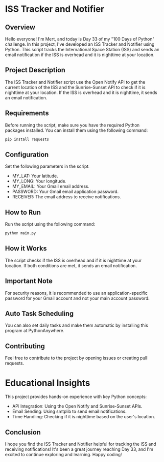 # ISS Tracker and Notifier
## Overview
Hello everyone! I'm Mert, and today is Day 33 of my "100 Days of Python" challenge. In this project, I've developed an ISS Tracker and Notifier using Python. This script tracks the International Space Station (ISS) and sends an email notification if the ISS is overhead and it is nighttime at your location.

## Project Description
The ISS Tracker and Notifier script use the Open Notify API to get the current location of the ISS and the Sunrise-Sunset API to check if it is nighttime at your location. If the ISS is overhead and it is nighttime, it sends an email notification.

## Requirements
Before running the script, make sure you have the required Python packages installed. You can install them using the following command:

```bash
pip install requests
```
## Configuration
Set the following parameters in the script:

* MY_LAT: Your latitude.
* MY_LONG: Your longitude.
* MY_EMAIL: Your Gmail email address.
* PASSWORD: Your Gmail email application password.
* RECEIVER: The email address to receive notifications.
  
## How to Run
Run the script using the following command:

```bash
python main.py
```
## How it Works
The script checks if the ISS is overhead and if it is nighttime at your location. If both conditions are met, it sends an email notification.

## Important Note
For security reasons, it is recommended to use an application-specific password for your Gmail account and not your main account password.

## Auto Task Scheduling
You can also set daily tasks and make them automatic by installing this program at PythonAnywhere.

## Contributing
Feel free to contribute to the project by opening issues or creating pull requests.

# Educational Insights
This project provides hands-on experience with key Python concepts:

* API Integration: Using the Open Notify and Sunrise-Sunset APIs.
* Email Sending: Using smtplib to send email notifications.
* Time Handling: Checking if it is nighttime based on the user's location.
## Conclusion
I hope you find the ISS Tracker and Notifier helpful for tracking the ISS and receiving notifications! It's been a great journey reaching Day 33, and I'm excited to continue exploring and learning. Happy coding!
